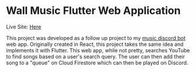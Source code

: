 # Wall Music Flutter Web Application

Live Site: [Here](https://wall-music-flutter.web.app)

This project was developed as a follow up project to my [music discord bot](https://github.com/LukeLeimbach/music-discord-bot) web app. Originally created in React, this project takes the same idea and implements it with Flutter. This web app, while not pretty, searches YouTube to find songs based on a user's search query. The user can then add their song to a "queue" on Cloud Firestore which can then be played on Discord.
